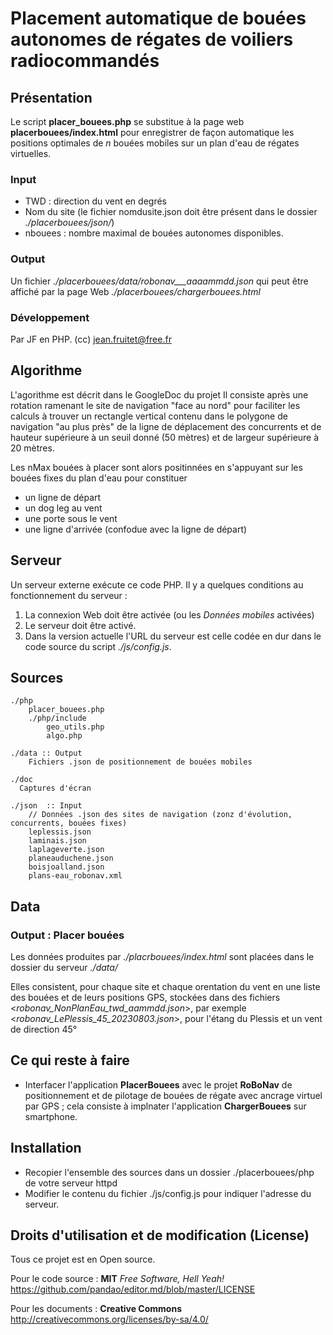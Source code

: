 # Placement automatique de bouées autonomes de régates de voiliers radiocommandés

## Présentation
Le script **placer_bouees.php** se substitue à la page web **placerbouees/index.html** pour
enregistrer de façon automatique les positions optimales de *n* bouées mobiles sur un plan d'eau
de régates virtuelles. 

### Input
- TWD : direction du vent en degrés
- Nom du site (le fichier nomdusite.json doit être présent dans le dossier *./placerbouees/json/*)
- nbouees : nombre maximal de bouées autonomes disponibles. 

### Output
Un fichier *./placerbouees/data/robonav_<NomDuSite>_<TWD>_aaaammdd.json* qui peut être affiché par la page Web
*./placerbouees/chargerbouees.html*

### Développement
Par JF en PHP. (cc) jean.fruitet@free.fr

## Algorithme
L'agorithme est décrit dans le GoogleDoc du projet
Il consiste après une rotation ramenant le site de navigation "face au nord" pour faciliter les calculs
à trouver un rectangle vertical contenu dans le polygone de navigation "au plus près" de la ligne de déplacement
des concurrents et de hauteur supérieure à un seuil donné (50 mètres) et de largeur supérieure à 20 mètres.

Les nMax bouées à placer sont alors positinnées en s'appuyant sur les bouées fixes du plan d'eau pour constituer
- un ligne de départ
- un dog leg au vent
- une porte sous le vent
- une ligne d'arrivée (confodue avec la ligne de départ)
     

## Serveur
Un serveur externe exécute ce code PHP.
Il y a quelques conditions au fonctionnement du serveur :
  1. La connexion Web doit être activée (ou les *Données mobiles* activées)
  2. Le serveur doit être activé.
  3. Dans la version actuelle l'URL du serveur est celle codée en dur dans le code source du script *./js/config.js*.


## Sources
```
./php
    placer_bouees.php
    ./php/include
        geo_utils.php
        algo.php

./data :: Output 
    Fichiers .json de positionnement de bouées mobiles

./doc
  Captures d'écran
  
./json  :: Input
    // Données .json des sites de navigation (zonz d'évolution, concurrents, bouées fixes) 
    leplessis.json
    laminais.json
    laplageverte.json
    planeauduchene.json
    boisjoalland.json
    plans-eau_robonav.xml

```

  
## Data
### Output : Placer bouées
Les données produites par *./placrbouees/index.html* sont placées dans le dossier du serveur *./data/*

Elles consistent, pour chaque site et chaque orentation du vent en une liste des bouées 
et de leurs positions GPS, stockées dans des fichiers <*robonav_NonPlanEau_twd_aammdd.json*>, par exemple
<*robonav_LePlessis_45_20230803.json*>, pour l'étang du Plessis et un vent de direction 45°

## Ce qui reste à faire
- Interfacer l'application **PlacerBouees** avec le projet **RoBoNav** de positionnement et de pilotage de bouées de régate avec ancrage virtuel par GPS ; cela consiste à implnater l'application **ChargerBouees** sur smartphone.

## Installation
- Recopier l'ensemble des sources dans un dossier ./placerbouees/php de votre serveur httpd
- Modifier le contenu du fichier ./js/config.js pour indiquer l'adresse du serveur.
   
## Droits d'utilisation et de modification (License)
Tous ce projet est en Open source.

Pour le code source : **MIT** *Free Software, Hell Yeah!* https://github.com/pandao/editor.md/blob/master/LICENSE

Pour les documents : **Creative Commons** http://creativecommons.org/licenses/by-sa/4.0/
